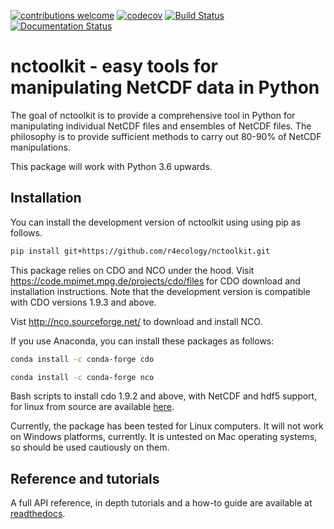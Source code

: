
<!-- README.md is generated from README.Rmd. Please edit that file -->

[![contributions welcome](https://img.shields.io/badge/contributions-welcome-brightgreen.svg?style=flat)](https://github.com/r4ecology/nctoolkit/issues) 
[![codecov](https://codecov.io/gh/r4ecology/nctoolkit/branch/master/graph/badge.svg)](https://codecov.io/gh/r4ecology/nctoolkit)
[![Build Status](https://travis-ci.org/r4ecology/nctoolkit.png?branch=master)](https://travis-ci.org/r4ecology/nctoolkit)
[![Documentation Status](https://readthedocs.org/projects/nctoolkit/badge/?version=latest)](https://nctoolkit.readthedocs.io/en/latest/?badge=latest)





# nctoolkit - easy tools for manipulating NetCDF data in Python

The goal of nctoolkit is to provide a comprehensive tool in Python for manipulating individual NetCDF files and ensembles of NetCDF files. The philosophy is to provide sufficient methods to carry out 80-90% of NetCDF manipulations.

This package will work with Python 3.6 upwards.

## Installation



You can install the development version of nctoolkit using using pip as follows.
```sh
pip install git+https://github.com/r4ecology/nctoolkit.git
```

This package relies on CDO and NCO under the hood.
Visit <https://code.mpimet.mpg.de/projects/cdo/files> for CDO download and
installation instructions. Note that the development version is
compatible with CDO versions 1.9.3 and above. 

Vist http://nco.sourceforge.net/ to download and install NCO.

If you use Anaconda, you can install these packages as follows:

```sh
conda install -c conda-forge cdo 
```
```sh
conda install -c conda-forge nco 
```

Bash scripts to install cdo 1.9.2 and above, with NetCDF and hdf5 support, for linux from source are available [here](https://github.com/r4ecology/nctoolkit/tree/master/cdo_installers).
 
Currently, the package has been tested for Linux computers. It will not
work on Windows platforms, currently. It is untested on Mac operating systems, so should be used cautiously on them.  




## Reference and tutorials

A full API reference, in depth tutorials and a how-to guide are available at [readthedocs](https://nctoolkit.readthedocs.io/en/latest/).






